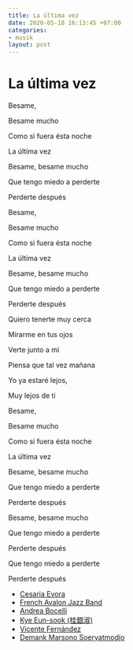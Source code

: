 ```yaml
---
title: La última vez
date: 2020-05-18 16:13:45 +07:00
categories:
- musik
layout: post
---
```


# La última vez

Besame,

Besame mucho

Como si fuera ésta noche

La última vez

Besame, besame mucho

Que tengo miedo a perderte

Perderte después

Besame,

Besame mucho

Como si fuera ésta noche

La última vez

Besame, besame mucho

Que tengo miedo a perderte

Perderte después

Quiero tenerte muy cerca

Mirarme en tus ojos

Verte junto a mi

Piensa que tal vez mañana

Yo ya estaré lejos,

Muy lejos de ti

Besame,

Besame mucho

Como si fuera ésta noche

La última vez

Besame, besame mucho

Que tengo miedo a perderte

Perderte después

Besame, besame mucho

Que tengo miedo a perderte

Perderte después

Que tengo miedo a perderte

Perderte después

- [Cesaria Evora](https://www.youtube.com/watch?v=LLsg_Lk819s)
- [French Avalon Jazz Band](https://www.youtube.com/watch?v=-uYVnqOdr9s)
- [Andrea Bocelli](https://www.youtube.com/watch?v=fTxcrjBGves)
- [Kye Eun-sook (桂銀淑)](https://www.youtube.com/watch?v=-ARBLU7Egw8)
- [Vicente Fernández](https://www.youtube.com/watch?v=95nFsh_VGEo)
- [Demank Marsono Soeryatmodjo](https://www.youtube.com/watch?v=xwCv6FOeivw)
